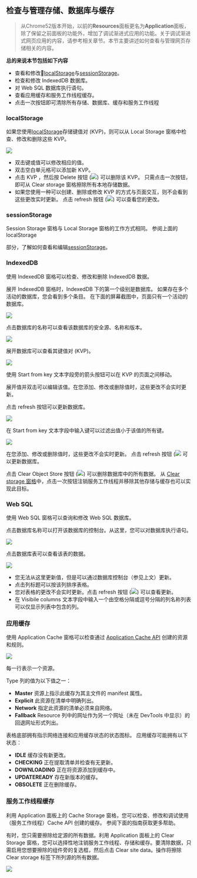 <!-- toc -->

## 检查与管理存储、数据库与缓存

> 从Chrome52版本开始，以前的**Resources**面板更名为**Application**面板，除了保留之前面板的功能外，增加了调试渐进式应用的功能。关于调试渐进式网页应用的内容，请参考相关章节。本节主要讲述如何查看与管理网页存储相关的内容。

**总的来说本节包括如下内容**

- 查看和修改[localStorage](https://developer.mozilla.org/en-US/docs/Web/API/Window/localStorage)与[sessionStorage](https://developer.mozilla.org/en-US/docs/Web/API/Window/sessionStorage)。
- 检查和修改 IndexedDB 数据库。
- 对 Web SQL 数据库执行语句。
- 查看应用缓存和服务工作线程缓存。
- 点击一次按钮即可清除所有存储、数据库、缓存和服务工作线程

### localStorage

如果您使用[localStorage](https://developer.mozilla.org/en-US/docs/Web/API/Window/localStorage)存储键值对 (KVP)，则可以从 Local Storage 窗格中检查、修改和删除这些 KVP。

![](/assets/application/local-storage.png)

  - 双击键或值可以修改相应的值。
  - 双击空白单元格可以添加新 KVP。
  - 点击 KVP ，然后按 Delete 按钮 (![](/assets/application/delete.png)) 可以删除该 KVP。 只需点击一次按钮，即可从 Clear storage 窗格擦除所有本地存储数据。
  - 如果您使用一种可以创建、删除或修改 KVP 的方式与页面交互，则不会看到这些更改实时更新。 点击 refresh 按钮 (![](/assets/application/refresh.png)) 可以查看您的更改。

### sessionStorage

Session Storage 窗格与 Local Storage 窗格的工作方式相同。 参阅上面的localStorage

部分，了解如何查看和编辑[sessionStorage](https://developer.mozilla.org/en-US/docs/Web/API/Window/sessionStorage)。

### IndexedDB

使用 IndexedDB 窗格可以检查、修改和删除 IndexedDB 数据。

展开 IndexedDB 窗格时，IndexedDB 下的第一个级别是数据库。 如果存在多个活动的数据库，您会看到多个条目。 在下面的屏幕截图中，页面只有一个活动的数据库。

![](/assets/application/idb-tab.png)

点击数据库的名称可以查看该数据库的安全源、名称和版本。

![](/assets/application/idb-db.png)

展开数据库可以查看其键值对 (KVP)。

![](/assets/application/idb-kvps.png)

使用 Start from key 文本字段旁的箭头按钮可以在 KVP 的页面之间移动。

展开值并双击可以编辑该值。在您添加、修改或删除值时，这些更改不会实时更新。

点击 refresh 按钮可以更新数据库。

![](/assets/application/idb-edit.png)

在 Start from key 文本字段中输入键可以过滤出值小于该值的所有键。

![](/assets/application/idb-filter.png)

在您添加、修改或删除值时，这些更改不会实时更新。 点击 refresh 按钮 (![](/assets/application/refresh.png) 可以更新数据库。

点击 Clear Object Store 按钮 (![](/assets/application/clear-object-store.png)) 可以删除数据库中的所有数据。 从 [Clear storage 窗格](https://developers.google.com/web/tools/chrome-devtools/manage-data/local-storage#clear-storage)中，点击一次按钮注销服务工作线程并移除其他存储与缓存也可以实现此目标。

### Web SQL

使用 Web SQL 窗格可以查询和修改 Web SQL 数据库。

点击数据库名称可以打开该数据库的控制台。从这里，您可以对数据库执行语句。

![](/assets/application/web-sql-console.png)

点击数据库表可以查看该表的数据。

![](/assets/application/web-sql-table.png)

  - 您无法从这里更新值，但是可以通过数据库控制台（参见上文）更新。
  - 点击列标题可以按该列排序表格。
  - 您对表格的更改不会实时更新。点击 refresh 按钮 (![](/assets/application/refresh.png)) 可以查看更新。
  - 在 Visibile columns 文本字段中输入一个由空格分隔或逗号分隔的列名称列表可以仅显示列表中包含的列。

### 应用缓存

使用 Application Cache 窗格可以检查通过 [Application Cache API](https://developer.mozilla.org/en-US/docs/Web/HTML/Using_the_application_cache) 创建的资源和规则。

![](/assets/application/appcache.png)

每一行表示一个资源。

Type 列的值为以下值之一：

  - **Master** 资源上指示此缓存为其主文件的 manifest 属性。
  - **Explicit** 此资源在清单中明确列出。
  - **Network** 指定此资源的清单必须来自网络。
  - **Fallback** Resource 列中的网址作为另一个网址（未在 DevTools 中显示）的回退网址形式列出。
  
表格底部拥有指示网络连接和应用缓存状态的状态图标。 应用缓存可能拥有以下状态：

  - **IDLE** 缓存没有新更改。
  - **CHECKING** 正在提取清单并检查有无更新。
  - **DOWNLOADING** 正在将资源添加到缓存中。
  - **UPDATEREADY** 存在新版本的缓存。
  - **OBSOLETE** 正在删除缓存。
  
### 服务工作线程缓存

利用 Application 面板上的 Cache Storage 窗格，您可以检查、修改和调试使用（服务工作线程）Cache API 创建的缓存。 参阅下面的指南获取更多帮助。

有时，您只需要擦除给定源的所有数据。利用 Application 面板上的 Clear Storage 窗格，您可以选择性地注销服务工作线程、存储和缓存。要清除数据，只需启用您想要擦除的组件旁的复选框，然后点击 Clear site data。操作将擦除 Clear storage 标签下所列源的所有数据。

![](/assets/application/clear-storage.png)  

